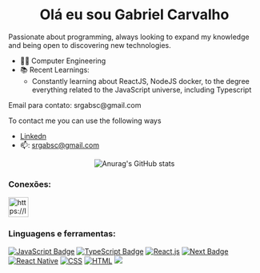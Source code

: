 <h1 align="center">Olá eu sou Gabriel Carvalho</h1>

<p>Passionate about programming, always looking to expand my knowledge and being open to discovering new technologies.<p>
 
+ :man_student: Computer Engineering
+ :books: Recent Learnings:
  - Constantly learning about ReactJS, NodeJS docker, to the degree everything related to the JavaScript universe, including Typescript
 <p>Email para contato: srgabsc@gmail.com<p>
  
 To contact me you can use the following ways
 + <a href="https://www.linkedin.com/in/gabriel-carvalho-1821741b1">Linkedn</a>
 + :mailbox:: srgabsc@gmail.com
 <div align ="center" >  
  
  ![Anurag's GitHub stats](https://github-readme-stats.vercel.app/api?username=gabscar&count_private=true&show_icons=true&theme=radical&hide=stars)
  
 
 

  </div>

 
<h3 align="left">Conexões:</h3>
<p align="left">
<a href="https://www.linkedin.com/in/gabriel-carvalho-1821741b1" target="blank"><img align="center" src="https://cdn-icons-png.flaticon.com/512/174/174857.png" alt="https://linkedin.com/in/gabriel-carvalho-1821741b1" height="40" width="40" /></a>
</p>

<h3 align="left">Linguagens e ferramentas:</h3>

<p align="left"> 
<a target="_blank" rel="noopener noreferrer nofollow" href="https://camo.githubusercontent.com/6e4c9e292faae7bb40876a36ff7ca191402357a7de87acdea4d0e1660c560da0/68747470733a2f2f696d672e736869656c64732e696f2f62616467652f4a6176615363726970742d3332333333303f7374796c653d666f722d7468652d6261646765266c6f676f3d6a617661736372697074266c6f676f436f6c6f723d46464626636f6c6f723a464646"><img src="https://camo.githubusercontent.com/6e4c9e292faae7bb40876a36ff7ca191402357a7de87acdea4d0e1660c560da0/68747470733a2f2f696d672e736869656c64732e696f2f62616467652f4a6176615363726970742d3332333333303f7374796c653d666f722d7468652d6261646765266c6f676f3d6a617661736372697074266c6f676f436f6c6f723d46464626636f6c6f723a464646" alt="JavaScript Badge" data-canonical-src="https://img.shields.io/badge/JavaScript-323330?style=for-the-badge&amp;logo=javascript&amp;logoColor=FFF&amp;color:FFF" style="max-width: 100%;"></a>
 <a target="_blank" rel="noopener noreferrer nofollow" href="https://camo.githubusercontent.com/68aea0a4d7e6125be057e9d0aebd8f5907e1a97d7269f62414e9ae524340f610/68747470733a2f2f696d672e736869656c64732e696f2f62616467652f547970655363726970742d3332333333303f7374796c653d666f722d7468652d6261646765266c6f676f3d74797065736372697074266c6f676f436f6c6f723d46464626636f6c6f723a464646"><img src="https://camo.githubusercontent.com/68aea0a4d7e6125be057e9d0aebd8f5907e1a97d7269f62414e9ae524340f610/68747470733a2f2f696d672e736869656c64732e696f2f62616467652f547970655363726970742d3332333333303f7374796c653d666f722d7468652d6261646765266c6f676f3d74797065736372697074266c6f676f436f6c6f723d46464626636f6c6f723a464646" alt="TypeScript Badge" data-canonical-src="https://img.shields.io/badge/TypeScript-323330?style=for-the-badge&amp;logo=typescript&amp;logoColor=FFF&amp;color:FFF" style="max-width: 100%;"></a>
 <a target="_blank" rel="noopener noreferrer nofollow" href="https://camo.githubusercontent.com/6258ac7ffee45feadb00b5a54ed1c773ed309d4701bb9d4fb1055089bc55fbbf/68747470733a2f2f696d672e736869656c64732e696f2f62616467652f52656163742e6a732d3030303f7374796c653d666f722d7468652d6261646765266c6f676f3d7265616374266c6f676f436f6c6f723d46464626636f6c6f723a464646"><img src="https://camo.githubusercontent.com/6258ac7ffee45feadb00b5a54ed1c773ed309d4701bb9d4fb1055089bc55fbbf/68747470733a2f2f696d672e736869656c64732e696f2f62616467652f52656163742e6a732d3030303f7374796c653d666f722d7468652d6261646765266c6f676f3d7265616374266c6f676f436f6c6f723d46464626636f6c6f723a464646" alt="React,js" data-canonical-src="https://img.shields.io/badge/React.js-000?style=for-the-badge&amp;logo=react&amp;logoColor=FFF&amp;color:FFF" style="max-width: 100%;"></a>
 <a target="_blank" rel="noopener noreferrer nofollow" href="https://camo.githubusercontent.com/335bfdb8941e81035404469560bf43f6dab3f0f546e6597292037458cccf8a1e/68747470733a2f2f696d672e736869656c64732e696f2f62616467652f6e6578742e6a732d3030303030303f7374796c653d666f722d7468652d6261646765266c6f676f3d6e6578742e6a73266c6f676f436f6c6f723d7768697465"><img src="https://camo.githubusercontent.com/335bfdb8941e81035404469560bf43f6dab3f0f546e6597292037458cccf8a1e/68747470733a2f2f696d672e736869656c64732e696f2f62616467652f6e6578742e6a732d3030303030303f7374796c653d666f722d7468652d6261646765266c6f676f3d6e6578742e6a73266c6f676f436f6c6f723d7768697465" alt="Next Badge" data-canonical-src="https://img.shields.io/badge/next.js-000000?style=for-the-badge&amp;logo=next.js&amp;logoColor=white" style="max-width: 100%;"></a>
 <a target="_blank" rel="noopener noreferrer nofollow" href="https://camo.githubusercontent.com/18b75b2804baa6021e773bf37ff5b239f05900645ec5b569705d86b006fcb734/68747470733a2f2f696d672e736869656c64732e696f2f62616467652f72656163745f6e61746976652d2532333230323332612e7376673f7374796c653d666f722d7468652d6261646765266c6f676f3d7265616374266c6f676f436f6c6f723d46464626636f6c6f723a464646"><img src="https://camo.githubusercontent.com/18b75b2804baa6021e773bf37ff5b239f05900645ec5b569705d86b006fcb734/68747470733a2f2f696d672e736869656c64732e696f2f62616467652f72656163745f6e61746976652d2532333230323332612e7376673f7374796c653d666f722d7468652d6261646765266c6f676f3d7265616374266c6f676f436f6c6f723d46464626636f6c6f723a464646" alt="React Native" data-canonical-src="https://img.shields.io/badge/react_native-%2320232a.svg?style=for-the-badge&amp;logo=react&amp;logoColor=FFF&amp;color:FFF" style="max-width: 100%;"></a>
 <a target="_blank" rel="noopener noreferrer nofollow" href="https://camo.githubusercontent.com/f9f7821ccce70807db982a795c57b81b66942f1ad434eab648c66a9aba85af17/68747470733a2f2f696d672e736869656c64732e696f2f62616467652f4353532d3030303f7374796c653d666f722d7468652d6261646765266c6f676f3d63737333266c6f676f436f6c6f723d46464626636f6c6f723a464646"><img src="https://camo.githubusercontent.com/f9f7821ccce70807db982a795c57b81b66942f1ad434eab648c66a9aba85af17/68747470733a2f2f696d672e736869656c64732e696f2f62616467652f4353532d3030303f7374796c653d666f722d7468652d6261646765266c6f676f3d63737333266c6f676f436f6c6f723d46464626636f6c6f723a464646" alt="CSS" data-canonical-src="https://img.shields.io/badge/CSS-000?style=for-the-badge&amp;logo=css3&amp;logoColor=FFF&amp;color:FFF" style="max-width: 100%;"></a>
 <a target="_blank" rel="noopener noreferrer nofollow" href="https://camo.githubusercontent.com/399700ee29ad3b38f3823785ad576477bd68a15d5efc4cff8157cd432813277d/68747470733a2f2f696d672e736869656c64732e696f2f62616467652f48544d4c2d3030303f7374796c653d666f722d7468652d6261646765266c6f676f3d68746d6c35266c6f676f436f6c6f723d46464626636f6c6f723a464646"><img src="https://camo.githubusercontent.com/399700ee29ad3b38f3823785ad576477bd68a15d5efc4cff8157cd432813277d/68747470733a2f2f696d672e736869656c64732e696f2f62616467652f48544d4c2d3030303f7374796c653d666f722d7468652d6261646765266c6f676f3d68746d6c35266c6f676f436f6c6f723d46464626636f6c6f723a464646" alt="HTML" data-canonical-src="https://img.shields.io/badge/HTML-000?style=for-the-badge&amp;logo=html5&amp;logoColor=FFF&amp;color:FFF" style="max-width: 100%;"></a>
 <a target="_blank" rel="noopener noreferrer nofollow" href="https://docs.aws.amazon.com/">
  <img src='https://img.shields.io/badge/Amazon_AWS-FF9900?style=for-the-badge&logo=amazonaws&logoColor=white' style="max-width: 100%;">
 </a>
